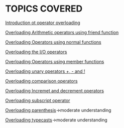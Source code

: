 # TOPICS COVERED

[Introduction ot operator overloading](Introduction.cpp)

[Overloading Arithmetic operators using friend function](friendfuncoverloading.cpp)

[Overloading Operators using normal functions](normalFunctionOperOver.cpp)

[Overloading the I/O operators](overloadingInputOutput.cpp)

[Overloading Operators using member functions](memberFunctionsOperOver.cpp)

[Overloading unary operators +, - and !](unaryOperOver.cpp)

[Overloading comparison operators](comparisonOperOver.cpp)

[Overloading Incremet and decrement operators](OverIncrDecrOperators.cpp)

[Overloading subscript operator](subScriptOverloading.cpp)

[Overloading parenthesis](overloadingParenthesis.cpp)->moderate understanding

[Overloading typecasts](typecastOverloading.cpp)->moderate understanding